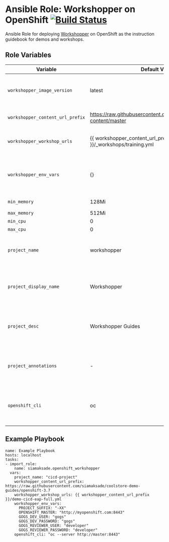 Ansible Role: Workshopper on OpenShift
[![Build Status](https://travis-ci.org/siamaksade/ansible-openshift-workshopper.svg?branch=master)](https://travis-ci.org/siamaksade/ansible-openshift-workshopper)
=========

Ansible Role for deploying [Workshopper](https://github.com/openshift-evangelists/workshopper) on OpenShift as the instruction guidebook for demos and workshops.


Role Variables
------------

| Variable                       | Default Value       | Description   |
|--------------------------------|---------------------|---------------|
|`workshopper_image_version`     | latest              | Workshopper container image version on [Docker Hub](https://hub.docker.com/r/osevg/workshopper/tags/)
|`workshopper_content_url_prefix`| https://raw.githubusercontent.com/osevg/workshopper-content/master | Workshop content prefix url |
|`workshopper_workshop_urls`     | {{ workshopper_content_url_prefix }}/_workshops/training.yml       | Comma-separated workshop urls |
|`workshopper_env_vars`          | {}                  | Environment variables set on the workshopper container as configuration |   
|`min_memory`                    | 128Mi               | Memory request |   
|`max_memory`                    | 512Mi               | Memory limit |   
|`min_cpu`                       | 0                   | CPU request |   
|`max_cpu`                       | 0                   | CPU limit  |   
|`project_name`                  | workshopper         | OpenShift project name for the workshopper container  |
|`project_display_name`          | Workshopper         | OpenShift project display name for the workshopper container  |
|`project_desc`                  | Workshopper Guides  | OpenShift project description for the workshopper container |
|`project_annotations`           | -                   | OpenShift project annotations for the workshopper container |
|`openshift_cli`                 | oc                  | OpenShift CLI command and arguments (e.g. auth)       | 

Example Playbook
------------

```
name: Example Playbook
hosts: localhost
tasks:
- import_role:
    name: siamaksade.openshift_workshopper
  vars:
    project_name: "cicd-project"
    workshopper_content_url_prefix: https://raw.githubusercontent.com/siamaksade/coolstore-demo-guides/openshift-3.7
    workshopper_workshop_urls: {{ workshopper_content_url_prefix }}/demo-cicd-eap-full.yml
    workshopper_env_vars:
      PROJECT_SUFFIX: "-XX"
      OPENSHIFT_MASTER: "http://myopenshift.com:8443"
      GOGS_DEV_USER: "gogs"
      GOGS_DEV_PASSWORD: "gogs"
      GOGS_REVIEWER_USER: "developer"
      GOGS_REVIEWER_PASSWORD: "developer"
    openshift_cli: "oc --server http://master:8443"
```